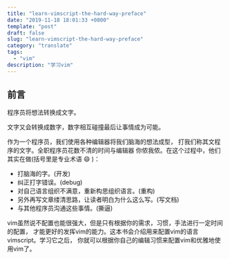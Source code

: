 ```yaml
---
title: "learn-vimscript-the-hard-way-preface"
date: "2019-11-18 18:01:33 +0800"
template: "post"
draft: false
slug: "learn-vimscript-the-hard-way-preface"
category: "translate"
tags:
  - "vim"
description: "学习vim"
---
```

  
## 前言

程序员将想法转换成文字。

文字又会转换成数字，数字相互碰撞最后让事情成为可能。

作为一个程序员，我们使用各种编辑器将我们脑海的想法成型，
打我们称其文程序的文字。全职程序员花数不清的时间与编辑器
你侬我侬。在这个过程中，他们其实在做(括号里是专业术语 :smile: )：

* 打脑海的字。(开发)
* 纠正打字错误。(debug)
* 对自己语言组织不满意，重新构思组织语言。(重构)
* 另外再写文章缕清思路，让读者明白为什么这么写。(写文档)
* 与其他程序员沟通这些事情。(撕逼)

vim虽然说不配置也能很强大，但是只有根据你的需求，习惯，手法进行一定时间的配置，
才能更好的发挥vim的能力。这本书会介绍用来配置vim的语言vimscript。学习它之后，
你就可以根据你自己的编辑习惯来配置vim和优雅地使用vim了。
